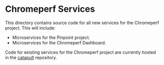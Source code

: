 # Chromeperf Services

This directory contains source code for all new services for the Chromeperf
project. This will include:

-   Microservices for the Pinpoint project.
-   Microservices for the Chromeperf Dashboard.

Code for existing services for the Chromeperf project are currently hosted in
the
[catapult](https://source.chromium.org/chromium/chromium/src/+/master:third_party/catapult/)
repository.
